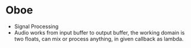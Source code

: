 # Oboe

- Signal Processing
- Audio works from input buffer to output buffer, the working domain is two floats, can mix or process anything, in given callback as lambda.